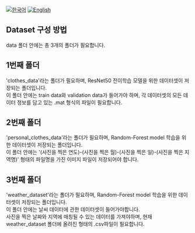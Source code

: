 [![한국어](https://img.shields.io/badge/lang-%ED%95%9C%EA%B5%AD%EC%96%B4-blue.svg)](README.md)
[![English](https://img.shields.io/badge/lang-English-red.svg)](README_en.md)

## Dataset 구성 방법
data 폴더 안에는 총 3개의 폴더가 필요합니다.

## 1번째 폴더
'clothes_data'라는 폴더가 필요하며, ResNet50 전이학습 모델을 위한 데이터셋이 저장되는 폴더입니다.  
이 폴더 안에는 train data와 validation data가 들어가야 하며, 각 데이터셋의 모든 데이터 정보를 담고 있는 .mat 형식의 파일이 필요합니다.

## 2번째 폴더
'personal_clothes_data'라는 폴더가 필요하며, Random-Forest model 학습을 위한 데이터셋이 저장되는 폴더입니다.  
이 폴더 안에는 '(사진을 찍은 연도)-(사진을 찍은 월)-(사진을 찍은 일)-(사진을 찍은 지역명)' 형태의 파일명을 가진 이미지 파일이 저장되어야 합니다.

## 3번째 폴더
'weather_dataset'라는 폴더가 필요하며, Random-Forest model 학습을 위한 데이터셋이 저장되는 폴더입니다.  
이 폴더 안에는 날씨 데이터에 관한 데이터셋이 들어가야합니다.  
사진을 찍은 날짜와 지역에 매칭될 수 있는 데이터를 가져야하며, 현재 weather_dataset 폴더에 올려진 형태의 .csv파일이 필요합니다.
